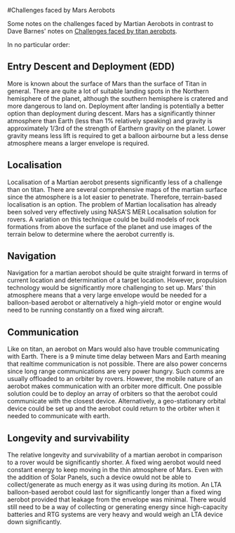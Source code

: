 #Challenges faced by Mars Aerobots

Some notes on the challenges faced by Martian Aerobots in contrast to Dave
Barnes' notes on [Challenges faced by titan aerobots](http://www.aber.ac.uk/~dcswww/Dept/Teaching/CourseNotes/current/CS36510/Titan%20Aerobot%20Notes.pdf).

In no particular order:

## Entry Descent and Deployment (EDD)

More is known about the surface of Mars than the surface of Titan in general.
There are quite a lot of suitable landing spots in the Northern hemisphere of
the planet, although the southern hemisphere is cratered and more dangerous to
land on. Deployment after landing is potentially a better option than
deployment during descent. Mars has a significantly thinner atmosphere than
Earth (less than 1% relatively speaking) and gravity is approximately 1/3rd of
the strength of Earthern gravity on the planet. Lower gravity means less lift
is required to get a balloon airbourne but a less dense atmosphere means a
larger envelope is required.

## Localisation

Localisation of a Martian aerobot presents significantly less of a challenge
than on titan. There are several comprehensive maps of the martian surface
since the atmosphere is a lot easier to penetrate. Therefore, terrain-based
localisation is an option. The problem of Martian localisation has already been
solved very effectively using NASA'S MER Localisation solution for rovers. A
variation on this technique could be build models of rock formations from above
the surface of the planet and use images of the terrain below to determine
where the aerobot currently is.

## Navigation

Navigation for a martian aerobot should be quite straight forward in terms of
current location and determination of a target location. However, propulsion
technology would be significantly more challenging to set up. Mars' thin
atmosphere means that a very large envelope would be needed for a balloon-based
aerobot or alternatively a high-yield motor or engine would need to be running
constantly on a fixed wing aircraft. 

## Communication 


Like on titan, an aerobot on Mars would also have trouble communicating with
Earth. There is a 9 minute time delay between Mars and Earth meaning that
realtime communication is not possible. There are also power concerns since
long range communications are very power hungry. Such comms are usually
offloaded to an orbiter by rovers. However, the mobile nature of an aerobot
makes communication with an orbiter more difficult. One possible solution could be
to deploy an array of orbiters so that the aerobot could communicate with the
closest device. Alternatively, a geo-stationary orbital device could be set up
and the aerobot could return to the orbiter when it needed to communicate with
earth.

## Longevity and survivability

The relative longevity and survivability of a martian aerobot in comparison to
a rover would be significantly shorter. A fixed wing aerobot would need
constant energy to keep moving in the thin atmosphere of Mars. Even with the
addition of Solar Panels, such a device owuld not be able to collect/generate
as much energy as it was using during its motion. An LTA balloon-based aerobot
could last for significantly longer than a fixed wing aerobot provided that
leakage from the envelope was minimal. There would still need to be a way of
collecting or generating energy since high-capacity batteries and RTG systems
are very heavy and would weigh an LTA device down significantly.
